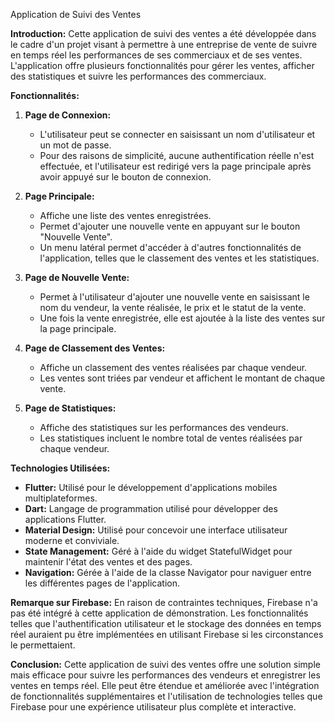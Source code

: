 Application de Suivi des Ventes

**Introduction:**
Cette application de suivi des ventes a été développée dans le cadre d'un projet visant à permettre à une entreprise de vente de suivre en temps réel les performances de ses commerciaux et de ses ventes. L'application offre plusieurs fonctionnalités pour gérer les ventes, afficher des statistiques et suivre les performances des commerciaux.

**Fonctionnalités:**
1. **Page de Connexion:**
   - L'utilisateur peut se connecter en saisissant un nom d'utilisateur et un mot de passe.
   - Pour des raisons de simplicité, aucune authentification réelle n'est effectuée, et l'utilisateur est redirigé vers la page principale après avoir appuyé sur le bouton de connexion.

2. **Page Principale:**
   - Affiche une liste des ventes enregistrées.
   - Permet d'ajouter une nouvelle vente en appuyant sur le bouton "Nouvelle Vente".
   - Un menu latéral permet d'accéder à d'autres fonctionnalités de l'application, telles que le classement des ventes et les statistiques.

3. **Page de Nouvelle Vente:**
   - Permet à l'utilisateur d'ajouter une nouvelle vente en saisissant le nom du vendeur, la vente réalisée, le prix et le statut de la vente.
   - Une fois la vente enregistrée, elle est ajoutée à la liste des ventes sur la page principale.

4. **Page de Classement des Ventes:**
   - Affiche un classement des ventes réalisées par chaque vendeur.
   - Les ventes sont triées par vendeur et affichent le montant de chaque vente.

5. **Page de Statistiques:**
   - Affiche des statistiques sur les performances des vendeurs.
   - Les statistiques incluent le nombre total de ventes réalisées par chaque vendeur.

**Technologies Utilisées:**
- **Flutter:** Utilisé pour le développement d'applications mobiles multiplateformes.
- **Dart:** Langage de programmation utilisé pour développer des applications Flutter.
- **Material Design:** Utilisé pour concevoir une interface utilisateur moderne et conviviale.
- **State Management:** Géré à l'aide du widget StatefulWidget pour maintenir l'état des ventes et des pages.
- **Navigation:** Gérée à l'aide de la classe Navigator pour naviguer entre les différentes pages de l'application.

**Remarque sur Firebase:**
En raison de contraintes techniques, Firebase n'a pas été intégré à cette application de démonstration. Les fonctionnalités telles que l'authentification utilisateur et le stockage des données en temps réel auraient pu être implémentées en utilisant Firebase si les circonstances le permettaient.

**Conclusion:**
Cette application de suivi des ventes offre une solution simple mais efficace pour suivre les performances des vendeurs et enregistrer les ventes en temps réel. Elle peut être étendue et améliorée avec l'intégration de fonctionnalités supplémentaires et l'utilisation de technologies telles que Firebase pour une expérience utilisateur plus complète et interactive.
